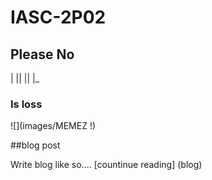 # IASC-2P02
## Please No

|   ||   ||    |_

### Is loss

![](images/MEMEZ !)

##blog post

Write blog like so.... [countinue reading] (blog)
